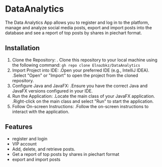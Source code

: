 # DataAnalytics
The Data Analytics App allows you to register and log in to the platform, manage and analyze social media posts, export and import posts into the database and see a report of top posts by shares in piechart format.
## Installation

1. Clone the Repository:
 . Clone this repository to your local machine using the following command:
  `gh repo clone Elnazbkz/DataAnalytics`
2. Import Project into IDE:
 .Open your preferred IDE (e.g., IntelliJ IDEA).
 .Select "Open" or "Import" to open the project from the cloned repository.
3. Configure Java and JavaFX:
 .Ensure you have the correct Java and JavaFX versions configured in your IDE.
4. Run the Application:
 .Locate the main class of your JavaFX application.
 .Right-click on the main class and select "Run" to start the application.
5. Follow On-screen Instructions:
 .Follow the on-screen instructions to interact with the application.

## Features
- register and login
- VIP account
- Add, delete, and retrieve posts.
- Get a report of top posts by shares in piechart format
- export and import posts
